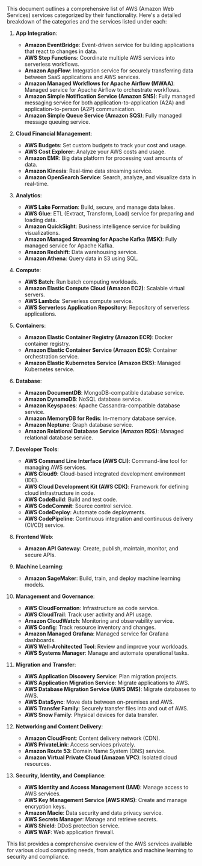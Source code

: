 This document outlines a comprehensive list of AWS (Amazon Web Services) services categorized by their functionality. Here's a detailed breakdown of the categories and the services listed under each:

1. **App Integration**:
   - **Amazon EventBridge**: Event-driven service for building applications that react to changes in data.
   - **AWS Step Functions**: Coordinate multiple AWS services into serverless workflows.
   - **Amazon AppFlow**: Integration service for securely transferring data between SaaS applications and AWS services.
   - **Amazon Managed Workflows for Apache Airflow (MWAA)**: Managed service for Apache Airflow to orchestrate workflows.
   - **Amazon Simple Notification Service (Amazon SNS)**: Fully managed messaging service for both application-to-application (A2A) and application-to-person (A2P) communication.
   - **Amazon Simple Queue Service (Amazon SQS)**: Fully managed message queuing service.

2. **Cloud Financial Management**:
   - **AWS Budgets**: Set custom budgets to track your cost and usage.
   - **AWS Cost Explorer**: Analyze your AWS costs and usage.
   - **Amazon EMR**: Big data platform for processing vast amounts of data.
   - **Amazon Kinesis**: Real-time data streaming service.
   - **Amazon OpenSearch Service**: Search, analyze, and visualize data in real-time.

3. **Analytics**:
   - **AWS Lake Formation**: Build, secure, and manage data lakes.
   - **AWS Glue**: ETL (Extract, Transform, Load) service for preparing and loading data.
   - **Amazon QuickSight**: Business intelligence service for building visualizations.
   - **Amazon Managed Streaming for Apache Kafka (MSK)**: Fully managed service for Apache Kafka.
   - **Amazon Redshift**: Data warehousing service.
   - **Amazon Athena**: Query data in S3 using SQL.

4. **Compute**:
   - **AWS Batch**: Run batch computing workloads.
   - **Amazon Elastic Compute Cloud (Amazon EC2)**: Scalable virtual servers.
   - **AWS Lambda**: Serverless compute service.
   - **AWS Serverless Application Repository**: Repository of serverless applications.

5. **Containers**:
   - **Amazon Elastic Container Registry (Amazon ECR)**: Docker container registry.
   - **Amazon Elastic Container Service (Amazon ECS)**: Container orchestration service.
   - **Amazon Elastic Kubernetes Service (Amazon EKS)**: Managed Kubernetes service.

6. **Database**:
   - **Amazon DocumentDB**: MongoDB-compatible database service.
   - **Amazon DynamoDB**: NoSQL database service.
   - **Amazon Keyspaces**: Apache Cassandra-compatible database service.
   - **Amazon MemoryDB for Redis**: In-memory database service.
   - **Amazon Neptune**: Graph database service.
   - **Amazon Relational Database Service (Amazon RDS)**: Managed relational database service.

7. **Developer Tools**:
   - **AWS Command Line Interface (AWS CLI)**: Command-line tool for managing AWS services.
   - **AWS Cloud9**: Cloud-based integrated development environment (IDE).
   - **AWS Cloud Development Kit (AWS CDK)**: Framework for defining cloud infrastructure in code.
   - **AWS CodeBuild**: Build and test code.
   - **AWS CodeCommit**: Source control service.
   - **AWS CodeDeploy**: Automate code deployments.
   - **AWS CodePipeline**: Continuous integration and continuous delivery (CI/CD) service.

8. **Frontend Web**:
   - **Amazon API Gateway**: Create, publish, maintain, monitor, and secure APIs.

9. **Machine Learning**:
   - **Amazon SageMaker**: Build, train, and deploy machine learning models.

10. **Management and Governance**:
    - **AWS CloudFormation**: Infrastructure as code service.
    - **AWS CloudTrail**: Track user activity and API usage.
    - **Amazon CloudWatch**: Monitoring and observability service.
    - **AWS Config**: Track resource inventory and changes.
    - **Amazon Managed Grafana**: Managed service for Grafana dashboards.
    - **AWS Well-Architected Tool**: Review and improve your workloads.
    - **AWS Systems Manager**: Manage and automate operational tasks.

11. **Migration and Transfer**:
    - **AWS Application Discovery Service**: Plan migration projects.
    - **AWS Application Migration Service**: Migrate applications to AWS.
    - **AWS Database Migration Service (AWS DMS)**: Migrate databases to AWS.
    - **AWS DataSync**: Move data between on-premises and AWS.
    - **AWS Transfer Family**: Securely transfer files into and out of AWS.
    - **AWS Snow Family**: Physical devices for data transfer.

12. **Networking and Content Delivery**:
    - **Amazon CloudFront**: Content delivery network (CDN).
    - **AWS PrivateLink**: Access services privately.
    - **Amazon Route 53**: Domain Name System (DNS) service.
    - **Amazon Virtual Private Cloud (Amazon VPC)**: Isolated cloud resources.

13. **Security, Identity, and Compliance**:
    - **AWS Identity and Access Management (IAM)**: Manage access to AWS services.
    - **AWS Key Management Service (AWS KMS)**: Create and manage encryption keys.
    - **Amazon Macie**: Data security and data privacy service.
    - **AWS Secrets Manager**: Manage and retrieve secrets.
    - **AWS Shield**: DDoS protection service.
    - **AWS WAF**: Web application firewall.

This list provides a comprehensive overview of the AWS services available for various cloud computing needs, from analytics and machine learning to security and compliance.